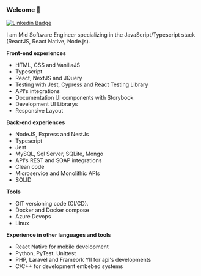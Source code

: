 ### Welcome 👋

[![Linkedin Badge](https://img.shields.io/badge/-LinkedIn-blue?style=flat-square&logo=Linkedin&logoColor=white&link=https://www.linkedin.com/in/igor-targino/)](https://www.linkedin.com/in/igor-targino/)

I am Mid Software Engineer specializing in the JavaScript/Typescript stack (ReactJS, React Native, Node.js).

**Front-end experiences**
- HTML, CSS and VanillaJS
- Typescript
- React, NextJS and JQuery
- Testing with Jest, Cypress and React Testing Library
- API's integrations
- Documentation UI components with Storybook
- Development UI Librarys
- Responsive Layout
  
**Back-end experiences**
- NodeJS, Express and NestJs
- Typescript
- Jest
- MySQL, Sql Server, SQLite, Mongo
- API's REST and SOAP integrations
- Clean code
- Microservice and Monolithic APIs
- SOLID

**Tools**
- GIT versioning code (CI/CD).
- Docker and Docker compose
- Azure Devops
- Linux

**Experience in other languages and tools**
- React Native for mobile development
- Python, PyTest. Unittest
- PHP, Laravel and Frameork YII for api's developments
- C/C++ for development embebed systems
